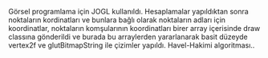 Görsel programlama için JOGL kullanıldı. Hesaplamalar yapıldıktan sonra noktaların kordinatları
ve bunlara bağlı olarak noktaların adları için koordinatlar, noktaların komşularının koordinatları
birer array içerisinde draw classına gönderildi ve burada bu arraylerden yararlanarak 
basit düzeyde vertex2f ve glutBitmapString ile çizimler yapıldı.
Havel-Hakimi algoritması..
